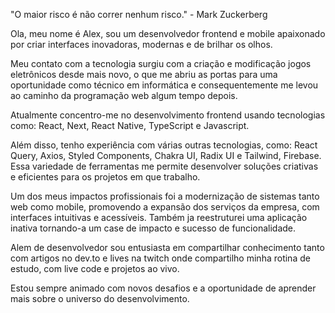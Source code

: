 "O maior risco é não correr nenhum risco." - Mark Zuckerberg

Ola, meu nome é Alex, sou um desenvolvedor frontend e mobile apaixonado por criar interfaces inovadoras, modernas e de brilhar os olhos.

Meu contato com a tecnologia surgiu com a criação e modificação jogos eletrônicos desde mais novo, o que me abriu as portas para uma oportunidade como técnico em informática e consequentemente me levou ao caminho da programação web algum tempo depois.

Atualmente concentro-me no desenvolvimento frontend usando tecnologias como: React, Next, React Native, TypeScript e Javascript.

Além disso, tenho experiência com várias outras tecnologias, como: React Query, Axios, Styled Components, Chakra UI, Radix UI e Tailwind, Firebase. Essa variedade de ferramentas me permite desenvolver soluções criativas e eficientes para os projetos em que trabalho.

Um dos meus impactos profissionais foi a modernização de sistemas tanto web como mobile, promovendo a expansão dos serviços da empresa, com interfaces intuitivas e acessíveis. Também ja reestruturei uma aplicação inativa tornando-a um case de impacto e sucesso de funcionalidade.

Alem de desenvolvedor sou entusiasta em compartilhar conhecimento tanto com artigos no dev.to e lives na twitch onde compartilho minha rotina de estudo, com live code e projetos ao vivo.



Estou sempre animado com novos desafios e a oportunidade de aprender mais sobre o universo do desenvolvimento.